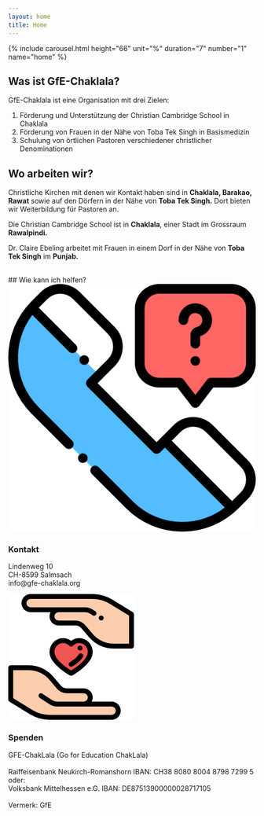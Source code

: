 ```yaml
---
layout: home
title: Home
---
```


{% include carousel.html height="66" unit="%" duration="7" number="1" name="home" %}

## Was ist GfE-Chaklala?

GfE-Chaklala ist eine Organisation mit drei Zielen:

1. Förderung und Unterstützung der Christian Cambridge School in Chaklala
2. Förderung von Frauen in der Nähe von Toba Tek Singh in Basismedizin
3. Schulung von örtlichen Pastoren verschiedener christlicher Denominationen

## Wo arbeiten wir?

Christliche Kirchen mit denen wir Kontakt haben sind in **Chaklala, Barakao, Rawat** sowie auf den Dörfern in der Nähe von **Toba Tek Singh.** Dort bieten wir Weiterbildung für Pastoren an.

<div class="grid-card">
	<div class="card">
   	<div id="mapSchool"></div>
   	<script type="text/javascript">
      const mapSchool = new maplibregl.Map({
        container: 'mapSchool',
        style: 'https://tiles.stadiamaps.com/styles/alidade_smooth.json',
        center: [73.11538565889549, 33.59703148873081],
        zoom: 13
      });
      maplibregl.setRTLTextPlugin('https://unpkg.com/@mapbox/mapbox-gl-rtl-text@0.2.3/mapbox-gl-rtl-text.min.js');
      mapSchool.addControl(new maplibregl.NavigationControl());
      const markerCollectionSchool = {
        "type": "FeatureCollection",
        "features": [
          {
            "type": "Feature",
            "geometry": {
              "type": "Point",
              "coordinates": [73.11538565889549, 33.59703148873081]
            },
            "properties": {
              "title": "Christian Cambridge School"
            }
          }
        ]
      };
      markerCollectionSchool.features.forEach((point) => {
        const elem = document.createElement('div');
        elem.className = 'marker';
        const marker = new maplibregl.Marker(elem);
        marker.setLngLat(point.geometry.coordinates);
        const popup = new maplibregl.Popup({ offset: 24, closeButton: false });
        popup.setHTML('<div>' + point.properties.title + '</div>');
        marker.setPopup(popup);
        marker.addTo(mapSchool);
      });
    </script>
    <p>Die Christian Cambridge School ist in <strong>Chaklala</strong>, einer Stadt im Grossraum <strong>Rawalpindi.</strong></p>
	</div>
	<div class="card">
	  <div id="mapVillage"></div>
    <script type="text/javascript">
      const mapVillage = new maplibregl.Map({
        container: 'mapVillage',
        style: 'https://tiles.stadiamaps.com/styles/alidade_smooth.json',
        center: [72.52149251829657, 31.021326843562978],
        zoom: 13
      });
      mapVillage.addControl(new maplibregl.NavigationControl());
      const markerCollectioVillage = {
        "type": "FeatureCollection",
        "features": [{
          "type": "Feature",
          "geometry": {
            "type": "Point",
            "coordinates": [72.52149251829657, 31.021326843562978]
          },
          "properties": {
            "title": "Toba Tek Singh"
          }
        }]
      };
      markerCollectioVillage.features.forEach((point) => {
        var elem = document.createElement('div');
        elem.className = 'marker';
        var marker = new maplibregl.Marker(elem);
        marker.setLngLat(point.geometry.coordinates);
        var popup = new maplibregl.Popup({ offset: 24, closeButton: false });
        popup.setHTML('<div>' + point.properties.title + '</div>');
        marker.setPopup(popup);
        marker.addTo(mapVillage);
      });
    </script>
		<p>Dr. Claire Ebeling arbeitet mit Frauen in einem Dorf in der Nähe von <strong>Toba Tek Singh</strong> im <strong>Punjab.</strong></p>
	</div>
</div>
<br>
## Wie kann ich helfen?

<div class="grid-card">
	<div class="card">
		<img class="card-image" src="assets/images/kontakt.png" />
		<h3>Kontakt</h3>
		<p>
		Lindenweg 10<br>
		CH-8599 Salmsach<br>
		info@gfe-chaklala.org
		</p>
	</div>
	<div class="card">
		<img class="card-image" src="assets/images/give-love.png" />
		<h3>Spenden</h3>
		<p>
			GFE-ChakLala (Go for Education ChakLala)
			<br>
			<br>
			Raiffeisenbank Neukirch-Romanshorn
			IBAN: CH38 8080 8004 8798 7299 5
			<br>
			oder:
			<br>
			Volksbank Mittelhessen e.G.
			IBAN: DE87513900000028717105
			<br>
			<br>
			Vermerk: GfE
		</p>
	</div>
</div>
<br>

<script>
  if (window.netlifyIdentity) {
	window.netlifyIdentity.on("init", user => {
	  if (!user) {
		window.netlifyIdentity.on("login", () => {
		  document.location.href = "/admin/";
		});
	  }
	});
  }
</script>
